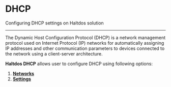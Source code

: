# DHCP

Configuring DHCP settings on Haltdos solution

---

The Dynamic Host Configuration Protocol (DHCP) is a network management protocol used on Internet Protocol (IP) networks for automatically assigning IP addresses and other communication parameters to devices connected to the network using a client-server architecture.


**Haltdos DHCP** allows user to configure DHCP using following options: 

1. [**Networks**](dhcp/network.md)
2. [**Settings**](dhcp/settings.md)

